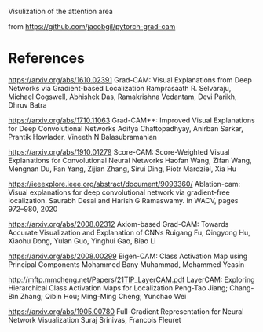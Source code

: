 Visulization of the attention area

from https://github.com/jacobgil/pytorch-grad-cam


# References

https://arxiv.org/abs/1610.02391
Grad-CAM: Visual Explanations from Deep Networks via Gradient-based Localization Ramprasaath R. Selvaraju, Michael Cogswell, Abhishek Das, Ramakrishna Vedantam, Devi Parikh, Dhruv Batra

https://arxiv.org/abs/1710.11063
Grad-CAM++: Improved Visual Explanations for Deep Convolutional Networks Aditya Chattopadhyay, Anirban Sarkar, Prantik Howlader, Vineeth N Balasubramanian

https://arxiv.org/abs/1910.01279
Score-CAM: Score-Weighted Visual Explanations for Convolutional Neural Networks Haofan Wang, Zifan Wang, Mengnan Du, Fan Yang, Zijian Zhang, Sirui Ding, Piotr Mardziel, Xia Hu

https://ieeexplore.ieee.org/abstract/document/9093360/
Ablation-cam: Visual explanations for deep convolutional network via gradient-free localization. Saurabh Desai and Harish G Ramaswamy. In WACV, pages 972–980, 2020

https://arxiv.org/abs/2008.02312
Axiom-based Grad-CAM: Towards Accurate Visualization and Explanation of CNNs Ruigang Fu, Qingyong Hu, Xiaohu Dong, Yulan Guo, Yinghui Gao, Biao Li

https://arxiv.org/abs/2008.00299
Eigen-CAM: Class Activation Map using Principal Components Mohammed Bany Muhammad, Mohammed Yeasin

http://mftp.mmcheng.net/Papers/21TIP_LayerCAM.pdf
LayerCAM: Exploring Hierarchical Class Activation Maps for Localization Peng-Tao Jiang; Chang-Bin Zhang; Qibin Hou; Ming-Ming Cheng; Yunchao Wei

https://arxiv.org/abs/1905.00780
Full-Gradient Representation for Neural Network Visualization Suraj Srinivas, Francois Fleuret
